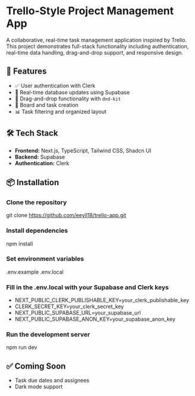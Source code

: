 # Trello‑Style Project Management App

A collaborative, real-time task management application inspired by Trello. This project demonstrates full-stack functionality including authentication, real-time data handling, drag-and-drop support, and responsive design.

## 🚀 Features

- ✅ User authentication with Clerk
- 🔄 Real-time database updates using Supabase
- 🧩 Drag-and-drop functionality with `dnd-kit`
- 📁 Board and task creation
- 📊 Task filtering and organized layout

## 🛠 Tech Stack

- **Frontend:** Next.js, TypeScript, Tailwind CSS, Shadcn UI  
- **Backend:** Supabase
- **Authentication:** Clerk  


## 📦 Installation

### Clone the repository
git clone https://github.com/eeyll18/trello-app.git

### Install dependencies
npm install

### Set environment variables
.env.example .env.local

### Fill in the .env.local with your Supabase and Clerk keys

- NEXT_PUBLIC_CLERK_PUBLISHABLE_KEY=your_clerk_publishable_key
- CLERK_SECRET_KEY=your_clerk_secret_key
- NEXT_PUBLIC_SUPABASE_URL=your_supabase_url
- NEXT_PUBLIC_SUPABASE_ANON_KEY=your_supabase_anon_key

### Run the development server
npm run dev

## ✅ Coming Soon

<!-- - Board sharing & permissions   -->
- Task due dates and assignees  
- Dark mode support

